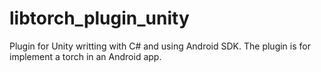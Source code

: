 # libtorch_plugin_unity
Plugin for Unity writting with C# and using Android SDK. The plugin is for implement a torch in an Android app.
